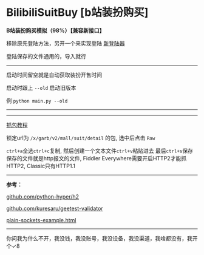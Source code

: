 # BilibiliSuitBuy [b站装扮购买]

**B站装扮购买模拟（98%）【兼容新接口】**

移除原先登陆方法，另开一个来实现登陆 [新登陆器](https://github.com/lllk140/bilibili-login)

登陆保存的文件通用的，导入就行

------------------------------------------------

启动时间留空就是自动获取装扮开售时间

启动时跟上 ```--old``` 启动旧版本

例 ```python main.py --old```

------------------------------------------------

------------------------------------------------

[抓包教程](https://www.bilibili.com/video/BV1Re411g7f5/)

锁定url为 ```/x/garb/v2/mall/suit/detail``` 的包, 选中后点击 ```Raw```

```ctrl+a```全选```ctrl+c```复制, 然后创建一个文本文件```ctrl+v```粘贴进去 最后```ctrl+s```保存
保存的文件就是http报文的文件, Fiddler Everywhere需要开启HTTP2才能抓HTTP2, Classic只有HTTP1.1

------------------------------------------------

**参考：**

[github.com/python-hyper/h2](https://github.com/python-hyper/h2)

[github.com/kuresaru/geetest-validator](https://github.com/kuresaru/geetest-validator)

[plain-sockets-example.html](https://python-hyper.org/projects/h2/en/stable/plain-sockets-example.html)

------------------------------------------------

你问我为什么不开，我没钱，我没账号，我没设备，我没渠道，我啥都没有，我开个✓8
